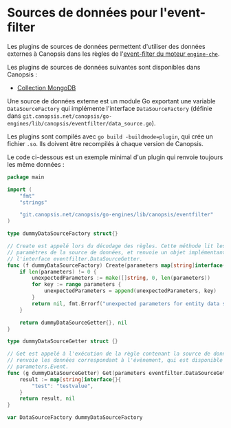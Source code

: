# Sources de données pour l'event-filter

Les plugins de sources de données permettent d'utiliser des données externes à Canopsis dans les règles de l'[event-filter du moteur `engine-che`](../../guide-administration/moteurs/moteur-che-event_filter.md).

Les plugins de sources de données suivantes sont disponibles dans Canopsis :

 - [Collection MongoDB](../../../guide-administration/moteurs/moteur-che-event_filter/#collection-mongodb)

Une source de données externe est un module Go exportant une variable
`DataSourceFactory` qui implémente l'interface `DataSourceFactory` (définie
dans
`git.canopsis.net/canopsis/go-engines/lib/canopsis/eventfilter/data_source.go`).

Les plugins sont compilés avec `go build -buildmode=plugin`, qui crée un
fichier `.so`. Ils doivent être recompilés à chaque version de Canopsis.

Le code ci-dessous est un exemple minimal d'un plugin qui renvoie toujours les
même données :

```go
package main

import (
	"fmt"
	"strings"

	"git.canopsis.net/canopsis/go-engines/lib/canopsis/eventfilter"
)

type dummyDataSourceFactory struct{}

// Create est appelé lors du décodage des règles. Cette méthode lit les
// paramètres de la source de données, et renvoie un objet implémentant
// l'interface eventfilter.DataSourceGetter.
func (f dummyDataSourceFactory) Create(parameters map[string]interface{}) (eventfilter.DataSourceGetter, error) {
	if len(parameters) != 0 {
		unexpectedParameters := make([]string, 0, len(parameters))
		for key := range parameters {
			unexpectedParameters = append(unexpectedParameters, key)
		}
		return nil, fmt.Errorf("unexpected parameters for entity data source: %s", strings.Join(unexpectedParameters, ", "))
	}

	return dummyDataSourceGetter{}, nil
}

type dummyDataSourceGetter struct {}

// Get est appelé à l'exécution de la règle contenant la source de donnée, et
// renvoie les données correspondant à l'évènement, qui est disponible dans
// parameters.Event.
func (g dummyDataSourceGetter) Get(parameters eventfilter.DataSourceGetterParameters) (interface{}, error) {
	result := map[string]interface{}{
		"test": "testvalue",
	}
	return result, nil
}

var DataSourceFactory dummyDataSourceFactory
```
